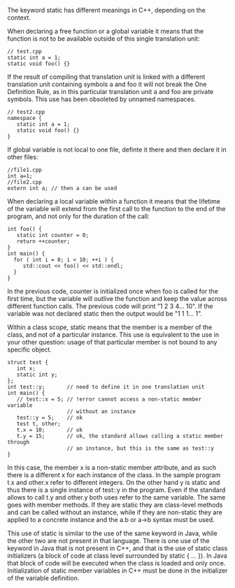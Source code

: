 The keyword static has different meanings in C++, depending on the context.

When declaring a free function or a global variable it means that the function is not to be available outside of this single translation unit:
```
// test.cpp
static int a = 1;
static void foo() {}
```
If the result of compiling that translation unit is linked with a different translation unit containing symbols a and foo it will not break the One Definition Rule, as in this particular translation unit a and foo are private symbols. This use has been obsoleted by unnamed namespaces.
```
// test2.cpp
namespace {
   static int a = 1;
   static void foo() {}
}
```

If global variable is not local to one file, definte it there and then declare it in other files:
```
//file1.cpp
int a=1;
//file2.cpp
extern int a; // then a can be used
```

When declaring a local variable within a function it means that the lifetime of the variable will extend from the first call to the function to the end of the program, and not only for the duration of the call:
```
int foo() {
   static int counter = 0;
   return ++counter;
}
int main() {
  for ( int i = 0; i < 10; ++i ) { 
     std::cout << foo() << std::endl;
  }
}
```
In the previous code, counter is initialized once when foo is called for the first time, but the variable will outlive the function and keep the value across different function calls. The previous code will print "1 2 3 4... 10". If the variable was not declared static then the output would be "1 1 1... 1".

Within a class scope, static means that the member is a member of the class, and not of a particular instance. This use is equivalent to the use in your other question: usage of that particular member is not bound to any specific object.
```
struct test {
   int x;
   static int y;
};
int test::y;       // need to define it in one translation unit
int main() {
   // test::x = 5; // !error cannot access a non-static member variable
                   // without an instance
   test::y = 5;    // ok
   test t, other;
   t.x = 10;       // ok
   t.y = 15;       // ok, the standard allows calling a static member through
                   // an instance, but this is the same as test::y
}
```
In this case, the member x is a non-static member attribute, and as such there is a different x for each instance of the class. In the sample program t.x and other.x refer to different integers. On the other hand y is static and thus there is a single instance of test::y in the program. Even if the standard allows to call t.y and other.y both uses refer to the same variable. The same goes with member methods. If they are static they are class-level methods and can be called without an instance, while if they are non-static they are applied to a concrete instance and the a.b or a->b syntax must be used.

This use of static is similar to the use of the same keyword in Java, while the other two are not present in that language. There is one use of the keyword in Java that is not present in C++, and that is the use of static class initializers (a block of code at class level surrounded by static { ... }). In Java that block of code will be executed when the class is loaded and only once. Initialization of static member variables in C++ must be done in the initializer of the variable definition.